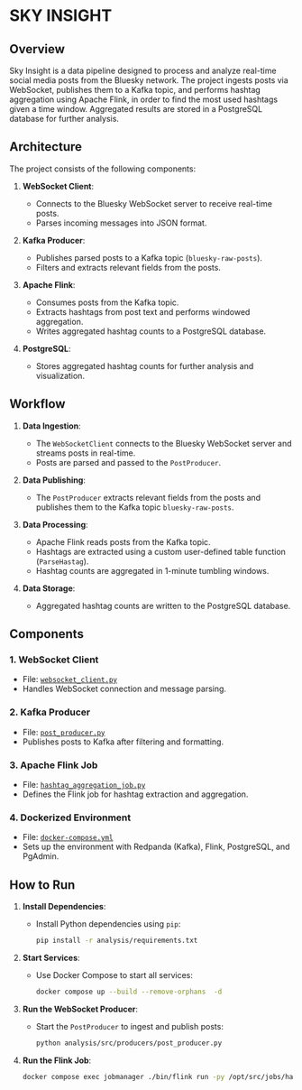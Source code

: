 # SKY INSIGHT

## Overview
Sky Insight is a data pipeline designed to process and analyze real-time social media posts from the Bluesky network. The project ingests posts via WebSocket, publishes them to a Kafka topic, and performs hashtag aggregation using Apache Flink, in order to find the most used hashtags given a time window. Aggregated results are stored in a PostgreSQL database for further analysis.

## Architecture
The project consists of the following components:

1. **WebSocket Client**:
   - Connects to the Bluesky WebSocket server to receive real-time posts.
   - Parses incoming messages into JSON format.

2. **Kafka Producer**:
   - Publishes parsed posts to a Kafka topic (`bluesky-raw-posts`).
   - Filters and extracts relevant fields from the posts.

3. **Apache Flink**:
   - Consumes posts from the Kafka topic.
   - Extracts hashtags from post text and performs windowed aggregation.
   - Writes aggregated hashtag counts to a PostgreSQL database.

4. **PostgreSQL**:
   - Stores aggregated hashtag counts for further analysis and visualization.

## Workflow
1. **Data Ingestion**:
   - The `WebSocketClient` connects to the Bluesky WebSocket server and streams posts in real-time.
   - Posts are parsed and passed to the `PostProducer`.

2. **Data Publishing**:
   - The `PostProducer` extracts relevant fields from the posts and publishes them to the Kafka topic `bluesky-raw-posts`.

3. **Data Processing**:
   - Apache Flink reads posts from the Kafka topic.
   - Hashtags are extracted using a custom user-defined table function (`ParseHastag`).
   - Hashtag counts are aggregated in 1-minute tumbling windows.

4. **Data Storage**:
   - Aggregated hashtag counts are written to the PostgreSQL database.

## Components
### 1. **WebSocket Client**
   - File: [`websocket_client.py`](analysis/src/producers/websocket_client.py)
   - Handles WebSocket connection and message parsing.

### 2. **Kafka Producer**
   - File: [`post_producer.py`](analysis/src/producers/post_producer.py)
   - Publishes posts to Kafka after filtering and formatting.

### 3. **Apache Flink Job**
   - File: [`hashtag_aggregation_job.py`](analysis/src/jobs/hashtag_aggregation_job.py)
   - Defines the Flink job for hashtag extraction and aggregation.

### 4. **Dockerized Environment**
   - File: [`docker-compose.yml`](analysis/docker-compose.yml)
   - Sets up the environment with Redpanda (Kafka), Flink, PostgreSQL, and PgAdmin.

## How to Run
1. **Install Dependencies**:
   - Install Python dependencies using `pip`:
     ```sh
     pip install -r analysis/requirements.txt
     ```

2. **Start Services**:
   - Use Docker Compose to start all services:
     ```sh
     docker compose up --build --remove-orphans  -d
     ```

3. **Run the WebSocket Producer**:
   - Start the `PostProducer` to ingest and publish posts:
     ```sh
     python analysis/src/producers/post_producer.py
     ```

4. **Run the Flink Job**:
    ```sh
    docker compose exec jobmanager ./bin/flink run -py /opt/src/jobs/hashtag_aggregation_job.py --pyFiles /opt/src -d
    ```
